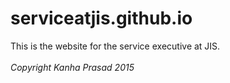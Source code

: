 # serviceatjis.github.io
This is the website for the service executive at JIS.
<br>
<br>
*Copyright Kanha Prasad 2015*
